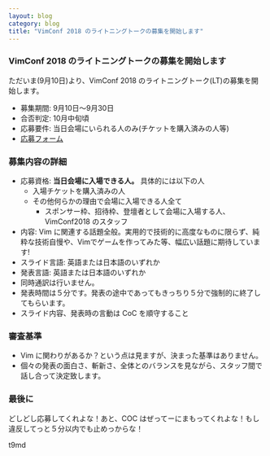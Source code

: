 ```yaml
---
layout: blog
category: blog
title: "VimConf 2018 のライトニングトークの募集を開始します"
---
```


### VimConf 2018 のライトニングトークの募集を開始します

ただいま(9月10日)より、VimConf 2018 のライトニングトーク(LT)の募集を開始します。

* 募集期間: 9月10日〜9月30日
* 合否判定: 10月中旬頃
* 応募要件: 当日会場にいられる人のみ(チケットを購入済みの人等)
* [応募フォーム](https://docs.google.com/forms/d/e/1FAIpQLSfPu1uP6kj5h_IvenlIqmgCR5II8An-951kUKdZsURSqQ5jbA/viewform)  

### 募集内容の詳細

* 応募資格: **当日会場に入場できる人。** 具体的には以下の人
  * 入場チケットを購入済みの人
  * その他何らかの理由で会場に入場できる人全て
    * スポンサー枠、招待枠、登壇者として会場に入場する人、VimConf2018 のスタッフ
* 内容: Vim に関連する話題全般。実用的で技術的に高度なものに限らず、純粋な技術自慢や、Vimでゲームを作ってみた等、幅広い話題に期待しています!
* スライド言語: 英語または日本語のいずれか
* 発表言語: 英語または日本語のいずれか
* 同時通訳は行いません。
* 発表時間は５分です。発表の途中であってもきっちり５分で強制的に終了してもらいます。
* スライド内容、発表時の言動は CoC を順守すること

### 審査基準

* Vim に関わりがあるか？という点は見ますが、決まった基準はありません。
* 個々の発表の面白さ、斬新さ、全体とのバランスを見ながら、スタッフ間で話し合って決定致します。

### 最後に

どしどし応募してくれよな！あと、COC はぜってーにまもってくれよな！もし違反してっと５分以内でも止めっからな！

t9md
